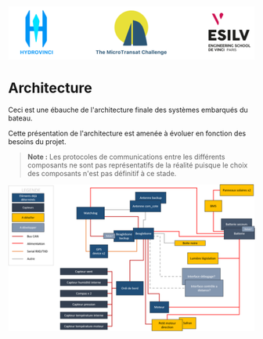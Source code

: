 ![banner](assets/banner.svg)
# Architecture
Ceci est une ébauche de l'architecture finale des systèmes embarqués du bateau.

Cette présentation de l'architecture est amenée à évoluer en fonction des besoins du projet.

> **Note :** Les protocoles de communications entre les différents composants ne sont pas représentatifs de la réalité puisque le choix des composants n'est pas définitif à ce stade.

![architecture v3](assets/ARCHI_HYDRO_V3.png)